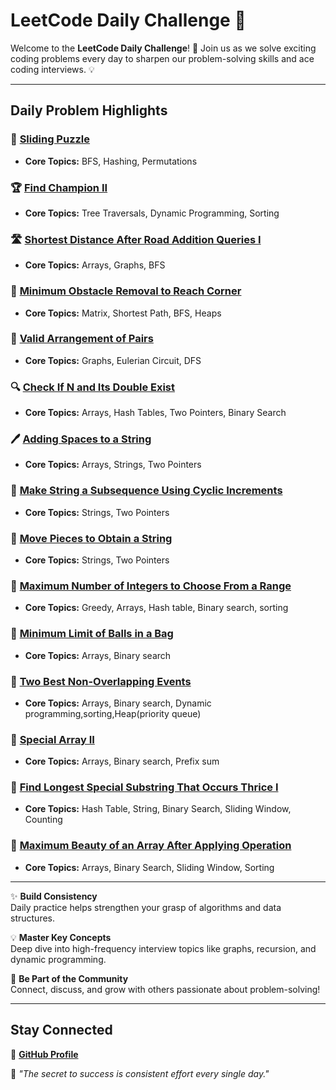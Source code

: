 # **LeetCode Daily Challenge 🚀**

Welcome to the **LeetCode Daily Challenge**! 🎉 Join us as we solve exciting coding problems every day to sharpen our problem-solving skills and ace coding interviews. 💡

---

## **Daily Problem Highlights**

### 🔄 **[Sliding Puzzle](https://leetcode.com/problems/sliding-puzzle/)**
- **Core Topics:** BFS, Hashing, Permutations  

### 🏆 **[Find Champion II](https://leetcode.com/problems/find-champion-ii/)**
- **Core Topics:** Tree Traversals, Dynamic Programming, Sorting  

### 🛣️ **[Shortest Distance After Road Addition Queries I](https://leetcode.com/problems/shortest-distance-after-road-addition-queries-i/)**
- **Core Topics:** Arrays, Graphs, BFS  

### 🧱 **[Minimum Obstacle Removal to Reach Corner](https://leetcode.com/problems/minimum-obstacle-removal-to-reach-corner/description/)**
- **Core Topics:** Matrix, Shortest Path, BFS, Heaps  

### 🔗 **[Valid Arrangement of Pairs](https://leetcode.com/problems/valid-arrangement-of-pairs/description/)**
- **Core Topics:** Graphs, Eulerian Circuit, DFS  

### 🔍 **[Check If N and Its Double Exist](https://leetcode.com/problems/check-if-n-and-its-double-exist/description/)**
- **Core Topics:** Arrays, Hash Tables, Two Pointers, Binary Search  

### 🖊️ **[Adding Spaces to a String](https://leetcode.com/problems/adding-spaces-to-a-string/description/)**
- **Core Topics:** Arrays, Strings, Two Pointers  

### 🔄 **[Make String a Subsequence Using Cyclic Increments](https://leetcode.com/problems/make-string-a-subsequence-using-cyclic-increments/description/)**
- **Core Topics:** Strings, Two Pointers  

### 🧩 **[Move Pieces to Obtain a String](https://leetcode.com/problems/move-pieces-to-obtain-a-string/description/)**
- **Core Topics:** Strings, Two Pointers  

### 🔢 **[Maximum Number of Integers to Choose From a Range](https://leetcode.com/problems/maximum-number-of-integers-to-choose-from-a-range/)**
- **Core Topics:** Greedy, Arrays, Hash table, Binary search, sorting

### 🔢 **[Minimum Limit of Balls in a Bag](https://leetcode.com/problems/minimum-limit-of-balls-in-a-bag/description/)**
- **Core Topics:** Arrays, Binary search

### 🔢 **[Two Best Non-Overlapping Events](https://leetcode.com/problems/two-best-non-overlapping-events/description/)**
- **Core Topics:** Arrays, Binary search, Dynamic programming,sorting,Heap(priority queue)

### 🔢 **[Special Array II](https://leetcode.com/problems/special-array-ii/description/)**
- **Core Topics:** Arrays, Binary search, Prefix sum

### 🔢 **[Find Longest Special Substring That Occurs Thrice I](https://leetcode.com/problems/find-longest-special-substring-that-occurs-thrice-i/description/)**
- **Core Topics:** Hash Table, String, Binary Search, Sliding Window, Counting

### 🔢 **[Maximum Beauty of an Array After Applying Operation](https://leetcode.com/problems/maximum-beauty-of-an-array-after-applying-operation/description/?envType=daily-question&envId=2024-12-11)**
- **Core Topics:** Arrays, Binary Search, Sliding Window, Sorting

---

✨ **Build Consistency**  
Daily practice helps strengthen your grasp of algorithms and data structures.  

💡 **Master Key Concepts**  
Deep dive into high-frequency interview topics like graphs, recursion, and dynamic programming.  

🤝 **Be Part of the Community**  
Connect, discuss, and grow with others passionate about problem-solving!  

---

## **Stay Connected**  
📍 **[GitHub Profile](https://github.com/JahnavikaGopalbvrith)**  

🎯 *"The secret to success is consistent effort every single day."*
